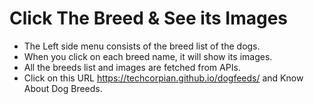 # Click The Breed & See its Images

* The Left side menu consists of the breed list of the dogs.
* When you click on each breed name, it will show its images.
* All the breeds list and images are fetched from APIs.
* Click on this URL https://techcorpian.github.io/dogfeeds/ and Know About Dog Breeds.
